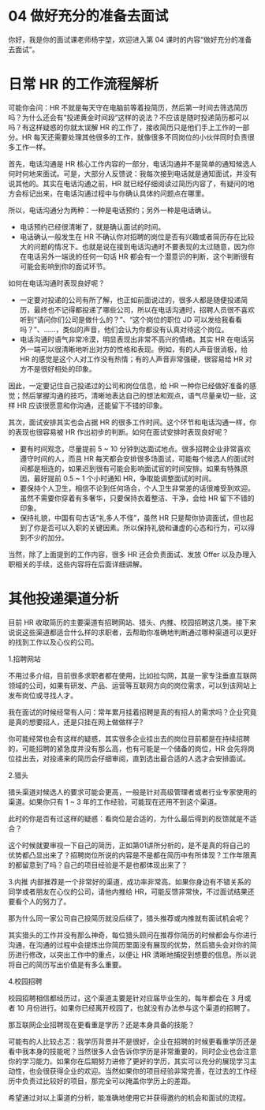 04 做好充分的准备去面试
=============

你好，我是你的面试课老师杨宇堃，欢迎进入第 04 课时的内容“做好充分的准备去面试”。

日常 HR 的工作流程解析
=============

可能你会问：HR 不就是每天守在电脑前等着投简历，然后第一时间去筛选简历吗？为什么还会有“投递黄金时间段”这样的说法？不应该是随时投递简历都可以吗？有这样疑惑的你就太误解 HR 的工作了，接收简历只是他们手上工作的一部分。HR 每天还需要处理其他很多的工作，就像很多不同岗位的小伙伴同时负责很多工作一样。

首先，电话沟通是 HR 核心工作内容的一部分，电话沟通并不是简单的通知候选人何时何地来面试。可是，大部分人反馈说：我每次接到电话就是通知面试，并没有说其他的。其实在电话沟通之前，HR 就已经仔细阅读过简历内容了，有疑问的地方会标记出来，在电话沟通过程中与你确认具体的问题点在哪里。

所以，电话沟通分为两种：一种是电话预约；另外一种是电话确认。

* 电话预约已经很清晰了，就是确认面试的时间。
* 电话确认一般发生在 HR 不确认你对招聘的岗位是否有兴趣或者简历存在比较大的问题的情况下。也就是说在接到电话沟通时不要表现的太过随意，因为你在电话另外一端说的任何一句话 HR 都会有一个潜意识的判断，这个判断很有可能会影响到你的面试环节。

如何在电话沟通时表现良好呢？

* 一定要对投递的公司有所了解，也正如前面说过的，很多人都是随便投递简历，最终也不记得都投递了哪些公司，所以在电话沟通时，招聘人员很不喜欢听到“请问你们公司是做什么的？”、“这个岗位的职位 JD 可以发给我看看吗？”、……，类似的声音，他们会认为你都没有认真对待这个岗位。
* 电话沟通时语气非常冷漠，明显表现出非常不高兴的情绪。其实 HR 在电话另外一端可以很清晰地听出对方的性格和表现。例如，有的人声音很消极，给 HR 的感觉是这个人对工作没有热情；有的人声音非常强硬，很容易给 HR 对方不是很好相处的印象。

因此，一定要记住自己投递过的公司和岗位信息，给 HR 一种你已经做好准备的感觉；然后掌握沟通的技巧，清晰地表达自己的想法和观点，语气尽量亲切一些，这样 HR 应该很愿意和你沟通，还能留下不错的印象。

其次，面试安排其实也会占据 HR 的很多工作时间。这个环节和电话沟通一样，你的表现也很容易被 HR 作出初步的判断。如何在面试安排时表现良好呢？

* 要有时间观念，尽量提前 5 ~ 10 分钟到达面试地点。很多招聘企业非常喜欢遵守时间的人，而且 HR 每天都会安排很多场面试，可能每个候选人的面试时间都是相连的，如果迟到很有可能会影响面试官的时间安排。如果有特殊原因，最好提前 0.5 ~ 1 个小时通知 HR，争取能调整面试的时间。
* 要保持个人卫生，相信不论到任何场合，个人卫生非常差的话很难受到欢迎。虽然不需要你穿着有多奢华，只要保持衣着整洁、干净，会给 HR 留下不错的印象。
* 保持礼貌，中国有句古话“礼多人不怪”，虽然 HR 只是帮你协调面试，但也起到了你是否可以入职的关键因素。所以保持礼貌和谦虚的心态和行为，可以得到不少的加分。

当然，除了上面提到的工作内容，很多 HR 还会负责面试、发放 Offer 以及办理入职相关的手续，这些内容将在后面详细讲解。

其他投递渠道分析
========

目前 HR 收取简历的主要渠道有招聘网站、猎头、内推、校园招聘这几类。接下来说说这些渠道都适合什么样的求职者，去帮助你准确地判断通过哪种渠道可以更好的找到工作以及心仪的公司。

1.招聘网站

不用过多介绍，目前很多求职者都在使用，比如拉勾网，其是一家专注垂直互联网领域的公司，如果有研发、产品、运营等互联网方向的岗位需求，可以到该网站上发布岗位或寻找人才。

我在面试的时候经常有人问：常年累月挂着招聘是真的有招人的需求吗？企业究竟是真的想要招人，还是只挂在网上做做样子?

你可能经常也会有这样的疑惑，其实很多企业挂出去的岗位目前都是在持续招聘的，可能招聘的紧急度并没有那么高，也有可能是一个储备的岗位，HR 会先将岗位挂出去，对投递来的简历会仔细审阅，直到选出最合适的人选才会安排面试。

2.猎头

猎头渠道对候选人的要求可能会更高，一般是针对高级管理者或者行业专家使用的渠道。如果你只有 1 ~ 3 年的工作经验，可能现在还用不到这个渠道。

此时的你是否有过这样的疑惑：看岗位是合适的，为什么最后得到的反馈就是不适合？

这个时候就要审视一下自己的简历，正如第01讲所分析的，是不是真的将自己的优势都凸显出来了？招聘岗位所说的内容是不是都在简历中有所体现？工作年限真的都留意到了吗？自己的项目经验是不是也都体现出来了？

3.内推 内部推荐是一个非常好的渠道，成功率非常高。如果你身边有不错关系的同学或者朋友在心仪的公司，请他内推给 HR，可能反馈非常快，不过面试结果还要看个人的努力了。

那为什么同一家公司自己投简历就没后续了，猎头推荐或内推就有面试机会呢？

其实猎头的工作并没有那么神奇，每位猎头顾问在推荐你简历的时候都会与你进行沟通，在沟通的过程中会提炼出你简历里面没有展现的优势，然后猎头会对你的简历进行修改，以突出工作中的重点，以便让 HR 清晰地捕捉到想要的信息。所以说将自己的简历写出价值是有多么重要。

4.校园招聘

校园招聘相信都经历过，这个渠道主要是针对应届毕业生的，每年都会在 3 月或者 10 月份进行。如果你已经离开校园了，也就没有办法参与这个渠道的招聘了。

那互联网企业招聘现在更看重是学历？还是本身具备的技能？

可能有的人比较忐忑：我学历背景并不是很好，企业在招聘的时候更看重学历还是看中我本身的技能呢？当然很多人会告诉你学历是非常重要的，同时企业也会注意你的学习能力。如果你在后期努力进修了更好的学历，其实可以充分的展现学习主动性，也会很获得企业的欢迎。当然如果你的项目经验非常完善，在过去的工作经历中负责过比较好的项目，那完全可以掩盖你学历上的差距。

希望通过对以上渠道的分析，能准确地使用它并获得邀约的机会和面试的流程。
